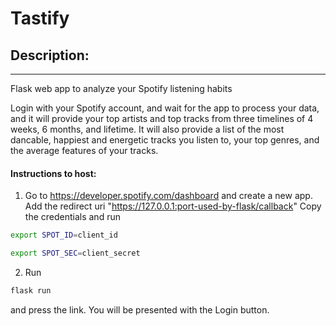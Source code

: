 # Tastify
## Description:
--- 
Flask web app to analyze your Spotify listening habits

Login with your Spotify account, and wait for the app to process your data, and it will provide your top artists and top tracks from three timelines of 4 weeks, 6 months, and lifetime. It will also provide a list of the most dancable, happiest and energetic tracks you listen to, your top genres, and the average features of your tracks.

#### Instructions to host:

1. Go to https://developer.spotify.com/dashboard and create a new app. Add the redirect uri "https://127.0.0.1:port-used-by-flask/callback" Copy the credentials and run 
```bash 
export SPOT_ID=client_id

export SPOT_SEC=client_secret
 ```

2. Run
```bash
flask run
```

and press the link. You will be presented with the Login button.